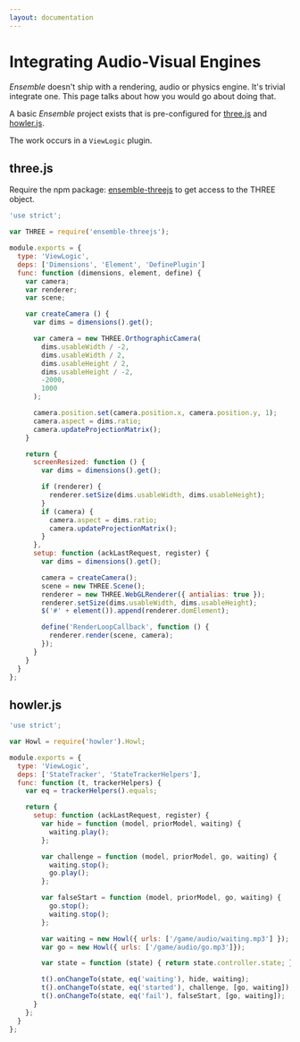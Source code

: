 ```yaml
---
layout: documentation
---
```

# Integrating Audio-Visual Engines
*Ensemble* doesn't ship with a rendering, audio or physics engine. It's trivial integrate one. This page talks about how you would go about doing that.

A basic *Ensemble* project exists that is pre-configured for [three.js](http://threejs.org/) and [howler.js](http://goldfirestudios.com/blog/104/howler.js-Modern-Web-Audio-Javascript-Library).

The work occurs in a `ViewLogic` plugin.

## three.js
Require the npm package: [ensemble-threejs](https://github.com/ensemblejs/threejs) to get access to the THREE object.

~~~javascript
'use strict';

var THREE = require('ensemble-threejs');

module.exports = {
  type: 'ViewLogic',
  deps: ['Dimensions', 'Element', 'DefinePlugin']
  func: function (dimensions, element, define) {
    var camera;
    var renderer;
    var scene;

    var createCamera () {
      var dims = dimensions().get();

      var camera = new THREE.OrthographicCamera(
        dims.usableWidth / -2,
        dims.usableWidth / 2,
        dims.usableHeight / 2,
        dims.usableHeight / -2,
        -2000,
        1000
      );

      camera.position.set(camera.position.x, camera.position.y, 1);
      camera.aspect = dims.ratio;
      camera.updateProjectionMatrix();
    }

    return {
      screenResized: function () {
        var dims = dimensions().get();

        if (renderer) {
          renderer.setSize(dims.usableWidth, dims.usableHeight);
        }
        if (camera) {
          camera.aspect = dims.ratio;
          camera.updateProjectionMatrix();
        }
      },
      setup: function (ackLastRequest, register) {
        var dims = dimensions().get();

        camera = createCamera();
        scene = new THREE.Scene();
        renderer = new THREE.WebGLRenderer({ antialias: true });
        renderer.setSize(dims.usableWidth, dims.usableHeight);
        $('#' + element()).append(renderer.domElement);

        define('RenderLoopCallback', function () {
          renderer.render(scene, camera);
        });
      }
    }
  }
};
~~~

## howler.js
~~~javascript
'use strict';

var Howl = require('howler').Howl;

module.exports = {
  type: 'ViewLogic',
  deps: ['StateTracker', 'StateTrackerHelpers'],
  func: function (t, trackerHelpers) {
    var eq = trackerHelpers().equals;

    return {
      setup: function (ackLastRequest, register) {
        var hide = function (model, priorModel, waiting) {
          waiting.play();
        };

        var challenge = function (model, priorModel, go, waiting) {
          waiting.stop();
          go.play();
        };

        var falseStart = function (model, priorModel, go, waiting) {
          go.stop();
          waiting.stop();
        };

        var waiting = new Howl({ urls: ['/game/audio/waiting.mp3'] });
        var go = new Howl({ urls: ['/game/audio/go.mp3']});

        var state = function (state) { return state.controller.state; };

        t().onChangeTo(state, eq('waiting'), hide, waiting);
        t().onChangeTo(state, eq('started'), challenge, [go, waiting]);
        t().onChangeTo(state, eq('fail'), falseStart, [go, waiting]);
      }
    };
  }
};
~~~